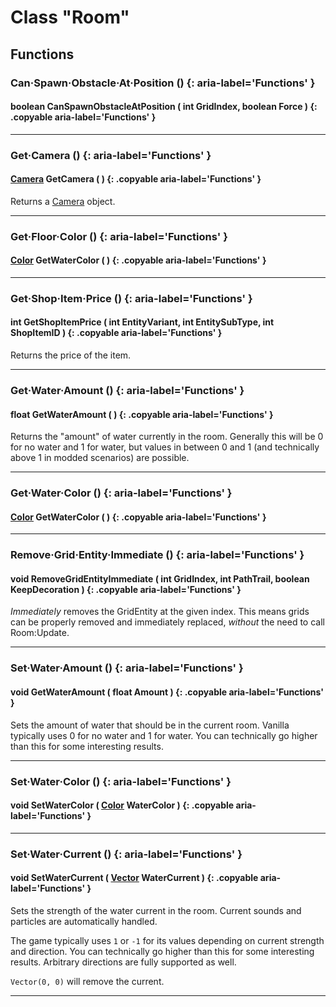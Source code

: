 # Class "Room"

## Functions

### Can·Spawn·Obstacle·At·Position () {: aria-label='Functions' }
#### boolean CanSpawnObstacleAtPosition ( int GridIndex, boolean Force ) {: .copyable aria-label='Functions' }

___

### Get·Camera () {: aria-label='Functions' }
#### [Camera](Camera.md) GetCamera ( ) {: .copyable aria-label='Functions' }
Returns a [Camera](Camera.md) object.

___
### Get·Floor·Color () {: aria-label='Functions' }
#### [Color](https://wofsauge.github.io/IsaacDocs/rep/Color.html) GetWaterColor ( ) {: .copyable aria-label='Functions' }

___
### Get·Shop·Item·Price () {: aria-label='Functions' }
#### int GetShopItemPrice ( int EntityVariant, int EntitySubType, int ShopItemID ) {: .copyable aria-label='Functions' }
Returns the price of the item.

___
### Get·Water·Amount () {: aria-label='Functions' }
#### float GetWaterAmount ( ) {: .copyable aria-label='Functions' }
Returns the "amount" of water currently in the room. Generally this will be 0 for no water and 1 for water, but values in between 0 and 1 (and technically above 1 in modded scenarios) are possible.

___
### Get·Water·Color () {: aria-label='Functions' }
#### [Color](https://wofsauge.github.io/IsaacDocs/rep/Color.html) GetWaterColor ( ) {: .copyable aria-label='Functions' }

___
### Remove·Grid·Entity·Immediate () {: aria-label='Functions' }
#### void RemoveGridEntityImmediate ( int GridIndex, int PathTrail, boolean KeepDecoration ) {: .copyable aria-label='Functions' }
*Immediately* removes the GridEntity at the given index. This means grids can be properly removed and immediately replaced, *without* the need to call Room:Update.

___
### Set·Water·Amount () {: aria-label='Functions' }
#### void GetWaterAmount ( float Amount ) {: .copyable aria-label='Functions' }
Sets the amount of water that should be in the current room. Vanilla typically uses 0 for no water and 1 for water. You can technically go higher than this for some interesting results.

___
### Set·Water·Color () {: aria-label='Functions' }
#### void SetWaterColor ( [Color](https://wofsauge.github.io/IsaacDocs/rep/Color.html) WaterColor ) {: .copyable aria-label='Functions' }

___
### Set·Water·Current () {: aria-label='Functions' }
#### void SetWaterCurrent ( [Vector](https://wofsauge.github.io/IsaacDocs/rep/Vector.html) WaterCurrent ) {: .copyable aria-label='Functions' }
Sets the strength of the water current in the room. Current sounds and particles are automatically handled.

The game typically uses `1` or `-1` for its values depending on current strength and direction. You can technically go higher than this for some interesting results. Arbitrary directions are fully supported as well.

`Vector(0, 0)` will remove the current.
___